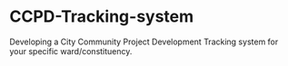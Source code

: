 # CCPD-Tracking-system
Developing a City Community Project Development Tracking system for your specific ward/constituency. 
